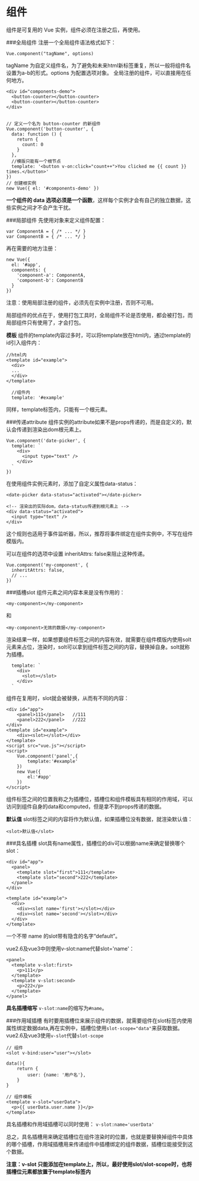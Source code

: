 组件
===================
组件是可复用的 Vue 实例，组件必须在注册之后，再使用。

###全局组件
注册一个全局组件语法格式如下：

    Vue.component("tagName", options)
tagName 为自定义组件名，为了避免和未来html新标签重复，所以一般将组件名设置为a-b的形式。options 为配置选项对象。
全局注册的组件，可以直接用在任何地方。

    <div id="components-demo">
      <button-counter></button-counter>
      <button-counter></button-counter>
    </div>
    
    
    // 定义一个名为 button-counter 的新组件
    Vue.component('button-counter', {
      data: function () {
        return {
          count: 0
        }
      },
      //模版只能有一个根节点
      template: '<button v-on:click="count++">You clicked me {{ count }} times.</button>'
    })
    // 创建根实例
    new Vue({ el: '#components-demo' })
**一个组件的 data 选项必须是一个函数**，这样每个实例才会有自己的独立数据，这些实例之间才不会产生干扰。

###局部组件
先使用对象来定义组件配置：
```
var ComponentA = { /* ... */ }
var ComponentB = { /* ... */ }
```
再在需要的地方注册：
```
new Vue({
  el: '#app',
  components: {
    'component-a': ComponentA,
    'component-b': ComponentB
  }
})
```
注意：使用局部注册的组件，必须先在实例中注册，否则不可用。

局部组件的优点在于，使用打包工具时，全局组件不论是否使用，都会被打包，而局部组件只有使用了，才会打包。

**模板**
组件的template内容过多时，可以将template放在html内，通过template的id引入组件内：
```
//html内
<template id="example">
  <div>
  ...
  </div>
</template>
  
  //组件内
  template: '#example'
```
同样，template标签内，只能有一个根元素。

###传递attribute
组件实例的attribute如果不是props传递的，而是自定义的，默认会传递到渲染出dom根元素上。
```
Vue.component('date-picker', {
  template: `
    <div>
      <input type="text" />
    </div>
  `
})
```
在使用组件实例元素时，添加了自定义属性data-status：
```
<date-picker data-status="activated"></date-picker>

<!-- 渲染出的实际dom，data-status传递到根元素上 -->
<div data-status="activated">
  <input type="text" />
</div>
```
这个规则也适用于事件监听器，所以，推荐将事件绑定在组件实例中，不写在组件模版内。

可以在组件的选项中设置 inheritAttrs: false来阻止这种传递。
```
Vue.component('my-component', {
  inheritAttrs: false,
  // ...
})
```

###插槽slot
组件元素之间内容本来是没有作用的：
```
<my-component></my-component>
```
和
```
<my-component>无效的数据</my-component>
```
渲染结果一样，如果想要组件标签之间的内容有效，就需要在组件模版内使用solt元素来占位，渲染时，solt可以拿到组件标签之间的内容，替换掉自身。solt就称为插槽。
```
  template: `
    <div>
      <slot></slot>
    </div>
  `
```  
组件在复用时，slot就会被替换，从而有不同的内容：

	<div id="app">
		<panel>111</panel>   //111
		<panel>222</panel>   //222
	</div>
	<template id="example">
		<div><slot></slot></div>
	</template>
	<script src="vue.js"></script>
	<script>
		Vue.component('panel',{
			template:'#example'
		})
		new Vue({
			el:'#app'
		})
	</script>

组件标签之间的位置我称之为插槽位，插槽位和组件模板具有相同的作用域，可以访问到组件自身的data和computed，但是拿不到props传递的数据。

**默认值**
slot标签之间的内容将作为默认值，如果插槽位没有数据，就渲染默认值：
```
<slot>默认值</slot>
```

###具名插槽
slot具有name属性，插槽位的div可以根据name来确定替换哪个slot：
```
<div id="app">
  <panel>
    <template slot="first">111</template>
    <template slot="second">222</template>
  </panel>
</div>

<template id="example">
  <div>
    <div><slot name='first'></slot></div>
    <div><slot name='second'></slot></div>
  </div>
</template>
```
一个不带 name 的slot带有隐含的名字“default”。

vue2.6及vue3中则使用v-slot:name代替slot='name'：
```
<panel>
  <template v-slot:first>
    <p>111</p>
  </template>
  <template v-slot:second>
    <p>222</p>
  </template>  
</panel>  
```

**具名插槽缩写**
`v-slot:name`的缩写为`#name`。

###作用域插槽
有时要用插槽位来展示组件的数据，就需要组件在slot标签内使用属性绑定数据data,再在实例中，插槽位使用`slot-scope="data"`来获取数据。vue2.6及vue3使用`v-slot`代替`slot-scope`

```
// 组件
<slot v-bind:user="user"></slot>

data(){
    return {
        user: {name: '用户名'},
    }
}

// 组件模板
<template v-slot="userData">
  <p>{{ userData.user.name }}</p>
</template>
```

具名插槽和作用域插槽可以同时使用：
`v-slot:name='userData'`

总之，具名插槽用来确定插槽位在组件渲染时的位置，也就是要替换掉组件中具体的哪个插槽，作用域插槽用来传递组件中插槽绑定的组件数据，插槽位能接受到这个数据。

**注意：v-slot 只能添加在template上，所以，最好使用slot/slot-scope时，也将插槽位元素都放置于template标签内**

